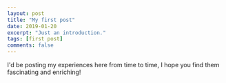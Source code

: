 ```yaml
---
layout: post
title: "My first post"
date: 2019-01-20
excerpt: "Just an introduction."
tags: [first post]
comments: false
---
```


I'd be posting my experiences here from time to time, I hope you find them fascinating and enriching!    
